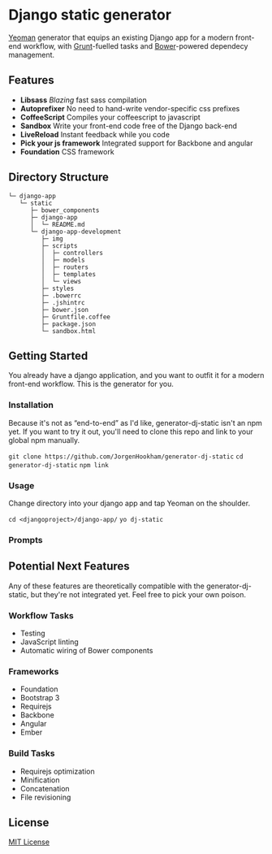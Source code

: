 # Django static generator

[Yeoman](http://yeoman.io) generator that equips an existing Django app for a
modern front-end workflow, with [Grunt](http://gruntjs.com)-fuelled tasks and
[Bower](http://bower.io)-powered dependecy management.

## Features

* **Libsass** *Blazing* fast sass compilation
* **Autoprefixer** No need to hand-write vendor-specific css prefixes
* **CoffeeScript** Compiles your coffeescript to javascript
* **Sandbox** Write your front-end code free of the Django back-end
* **LiveReload** Instant feedback while you code
* **Pick your js framework** Integrated support for Backbone and angular
* **Foundation** CSS framework

## Directory Structure

```
└─ django-app
   └─ static
      ├─ bower_components
      ├─ django-app
      │  └─ README.md
      └─ django-app-development
         ├─ img
         ├─ scripts
         │  ├─ controllers
         │  ├─ models
         │  ├─ routers
         │  ├─ templates
         │  └─ views
         ├─ styles
         ├─ .bowerrc
         ├─ .jshintrc
         ├─ bower.json
         ├─ Gruntfile.coffee
         ├─ package.json
         └─ sandbox.html
```

## Getting Started

You already have a django application, and you want to outfit it for a modern front-end workflow.
This is the generator for you.

### Installation

Because it's not as “end-to-end” as I'd like, generator-dj-static isn't an npm yet. If you want to
try it out, you'll need to clone this repo and link to your global npm manually.

`git clone https://github.com/JorgenHookham/generator-dj-static`
`cd generator-dj-static`
`npm link`

### Usage

Change directory into your django app and tap Yeoman on the shoulder.

`cd <djangoproject>/django-app/`
`yo dj-static`

### Prompts

## Potential Next Features

Any of these features are theoretically compatible with the generator-dj-static, but they're not
integrated yet. Feel free to pick your own poison.

### Workflow Tasks

* Testing
* JavaScript linting
* Automatic wiring of Bower components

### Frameworks

* Foundation
* Bootstrap 3
* Requirejs
* Backbone
* Angular
* Ember

### Build Tasks

* Requirejs optimization
* Minification
* Concatenation
* File revisioning

## License

[MIT License](http://en.wikipedia.org/wiki/MIT_License)
